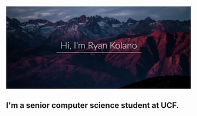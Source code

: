![mountains-sunset](john-towner-JgOeRuGD_Y4-unsplash2.jpg)

## I'm a senior computer science student at UCF. 
